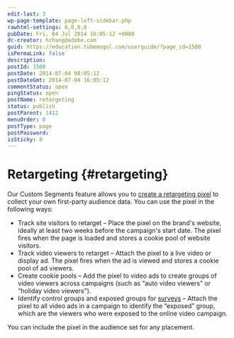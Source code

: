 ```yaml
---
edit-last: 3
wp-page-template: page-left-sidebar.php
rawhtml-settings: 0,0,0,0
pubDate: Fri, 04 Jul 2014 16:05:12 +0000
dc-creator: hchang@adobe.com
guid: https://education.tubemogul.com/userguide/?page_id=1500
isPermaLink: false
description: 
postId: 1500
postDate: 2014-07-04 08:05:12
postDateGmt: 2014-07-04 16:05:12
commentStatus: open
pingStatus: open
postName: retargeting
status: publish
postParent: 1412
menuOrder: 0
postType: page
postPassword: 
isSticky: 0
---
```


# Retargeting {#retargeting}

Our Custom Segments feature allows you to [create a retargeting pixel](retargeting/retargeting-pixel-setup.md) to collect your own first-party audience data. You can use the pixel in the following ways:

* Track site visitors to retarget – Place the pixel on the brand's website, ideally at least two weeks before the campaign's start date.  The pixel fires when the page is loaded and stores a cookie pool of website visitors.
* Track video viewers to retarget – Attach the pixel to a live video or display ad. The pixel fires when the ad is viewed and stores a cookie pool of ad viewers.
* Create cookie pools – Add the pixel to video ads to create groups of video viewers across campaigns (such as “auto video viewers” or “holiday video viewers").
* Identify control groups and exposed groups for [surveys](../../../user-guide/planning/brandsights.md) – Attach the pixel to all video ads in a campaign to identify the “exposed” group, which are the viewers who were exposed to the online video campaign.

You can include the pixel in the audience set for any placement.
